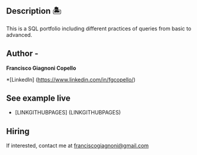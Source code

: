 ## Description 🏝️

This is a SQL portfolio including different practices of queries from basic to advanced.

## Author -
**Francisco Giagnoni Copello**

*[LinkedIn] (https://www.linkedin.com/in/fgcopello/)

## See example live
- [LINKGITHUBPAGES] (LINKGITHUBPAGES)

## Hiring
If interested, contact me at franciscogiagnoni@gmail.com


